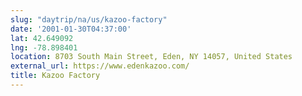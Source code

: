 ```yaml
---
slug: "daytrip/na/us/kazoo-factory"
date: '2001-01-30T04:37:00'
lat: 42.649092
lng: -78.898401
location: 8703 South Main Street, Eden, NY 14057, United States
external_url: https://www.edenkazoo.com/
title: Kazoo Factory
---
```



